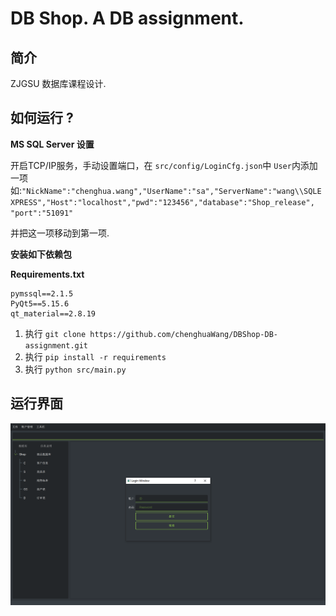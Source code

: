 # DB Shop. A DB assignment.

## 简介

ZJGSU 数据库课程设计.

## 如何运行 ?

**MS SQL Server 设置**

开启TCP/IP服务，手动设置端口，在 `src/config/LoginCfg.json`中 `User`内添加一项如:`"NickName":"chenghua.wang","UserName":"sa","ServerName":"wang\\SQLEXPRESS","Host":"localhost","pwd":"123456","database":"Shop_release", "port":"51091"`

并把这一项移动到第一项.

**安装如下依赖包**

**Requirements.txt**

```
pymssql==2.1.5
PyQt5==5.15.6
qt_material==2.8.19
```

1. 执行 `git clone https://github.com/chenghuaWang/DBShop-DB-assignment.git`
2. 执行 `pip install -r requirements`
3. 执行 `python src/main.py`

## 运行界面

![1641652082574.png](image/README/1641652082574.png)

